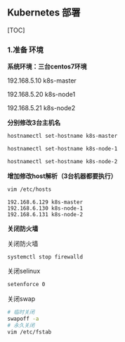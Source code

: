 ## Kubernetes 部署

[TOC]

### 1.准备 环境

**系统环境：三台centos7环境**

192.168.5.10 k8s-master

192.168.5.20 k8s-node1

192.168.5.21 k8s-node2

**分别修改3台主机名**

```bash
hostnamectl set-hostname k8s-master
```

```bash
hostnamectl set-hostname k8s-node-1
```

```bash
hostnamectl set-hostname k8s-node-2
```

**增加修改host解析（3台机器都要执行）**

```bash
vim /etc/hosts
```

```
192.168.6.129 k8s-master
192.168.6.130 k8s-node-1
192.168.6.131 k8s-node-2
```

**关闭防火墙**

关闭防火墙

```bash
systemctl stop firewalld
```

关闭selinux

```bash
setenforce 0
```

关闭swap

```bash
# 临时关闭
swapoff -a
# 永久关闭
vim /etc/fstab
```


